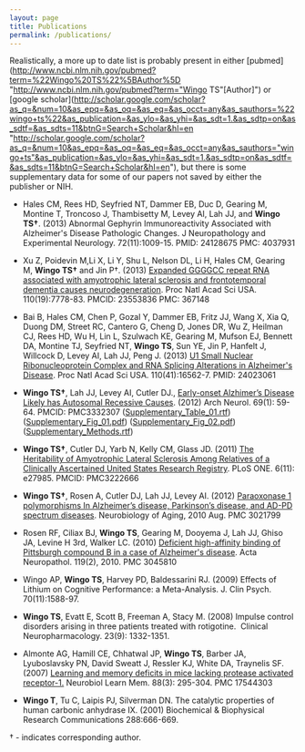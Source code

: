 ```yaml
---
layout: page
title: Publications
permalink: /publications/
---
```

Realistically, a more up to date list is probably present in either [pubmed](http://www.ncbi.nlm.nih.gov/pubmed?term=%22Wingo%20TS%22%5BAuthor%5D "http://www.ncbi.nlm.nih.gov/pubmed?term="Wingo TS"[Author]") or [google scholar](http://scholar.google.com/scholar?as_q=&num=10&as_epq=&as_oq=&as_eq=&as_occt=any&as_sauthors=%22wingo+ts%22&as_publication=&as_ylo=&as_yhi=&as_sdt=1.&as_sdtp=on&as_sdtf=&as_sdts=11&btnG=Search+Scholar&hl=en "http://scholar.google.com/scholar?as_q=&num=10&as_epq=&as_oq=&as_eq=&as_occt=any&as_sauthors="wingo+ts"&as_publication=&as_ylo=&as_yhi=&as_sdt=1.&as_sdtp=on&as_sdtf=&as_sdts=11&btnG=Search+Scholar&hl=en"), but there is some supplementary data for some of our papers not saved by either the publisher or NIH.

- Hales CM, Rees HD, Seyfried NT, Dammer EB, Duc D, Gearing M, Montine T, Troncoso J, Thambisetty M, Levey AI, Lah JJ, and **Wingo TS†**. (2013) Abnormal Gephyrin Immunoreactivity Associated with Alzheimer's Disease Pathologic Changes. J Neuropathology and Experimental Neurology. 72(11):1009-15. PMID: 24128675 PMC: 4037931

- Xu Z, Poidevin M,Li X, Li Y, Shu L, Nelson DL, Li H, Hales CM, Gearing M, **Wingo TS†** and Jin P†. (2013) [Expanded GGGGCC repeat RNA associated with amyotrophic lateral sclerosis and frontotemporal dementia causes neurodegeneration](http://www.ncbi.nlm.nih.gov/pmc/articles/PMC3651485/). Proc Natl Acad Sci USA. 110(19):7778-83. PMCID: 23553836 PMC: 367148

- Bai B, Hales CM, Chen P, Gozal Y, Dammer EB, Fritz JJ, Wang X, Xia Q, Duong DM, Street RC, Cantero G, Cheng D, Jones DR, Wu Z, Heilman CJ, Rees HD, Wu H, Lin L, Szulwach KE, Gearing M, Mufson EJ, Bennett DA, Montine TJ, Seyfried NT, **Wingo TS**, Sun YE, Jin P, Hanfelt J, Willcock D, Levey AI, Lah JJ, Peng J. (2013) [U1 Small Nuclear Ribonucleoprotein Complex and RNA Splicing Alterations in Alzheimer's Disease](http://www.ncbi.nlm.nih.gov/pmc/articles/PMC3799305/). Proc Natl Acad Sci USA. 110(41):16562-7. PMID: 24023061

- **Wingo TS†**, Lah JJ, Levey AI, Cutler DJ., [Early-onset Alzhimer’s Disease Likely has Autosomal Recessive Causes](http://www.ncbi.nlm.nih.gov/pmc/articles/PMC3332307/). (2012) Arch Neurol. 69(1): 59-64. PMCID: PMC3332307 ([Supplementary\_Table\_01.rtf](wingo.2011.supp.t1.rtf "papers_files/wingo.2011.supp.t1.rtf")) ([Supplementary\_Fig\_01.pdf](Supplementary_Fig_01.pdf "papers_files/Supplementary_Fig_01.pdf")) ([Supplementary\_Fig\_02.pdf](Supplementary_Fig_02.pdf "papers_files/Supplementary_Fig_02.pdf")) ([Supplementary\_Methods.rtf](Supplementary_Methods.rtf "papers_files/Supplementary_Methods.rtf"))

- **Wingo TS†**, Cutler DJ, Yarb N, Kelly CM, Glass JD. (2011) [The Heritability of Amyotrophic Lateral Sclerosis Among Relatives of a Clinically Ascertained United States Research Registry](http://www.ncbi.nlm.nih.gov/pmc/articles/PMC3222666/). PLoS ONE. 6(11): e27985. PMCID: PMC3222666

- **Wingo TS†**, Rosen A, Cutler DJ, Lah JJ, Levey AI. (2012) [Paraoxonase 1 polymorphisms In Alzheimer’s disease, Parkinson’s disease, and AD-PD spectrum diseases](http://www.ncbi.nlm.nih.gov/pmc/articles/PMC3021799/). Neurobiology of Aging, 2010 Aug. PMC 3021799

- Rosen RF, Ciliax BJ, **Wingo TS**, Gearing M, Dooyema J, Lah JJ, Ghiso JA, Levine H 3rd, Walker LC. (2010) [Deficient high-affinity binding of Pittsburgh compound B in a case of Alzheimer's disease](http://www.ncbi.nlm.nih.gov/pmc/articles/PMC3045810/). Acta Neuropathol. 119(2), 2010. PMC 3045810

- Wingo AP, **Wingo TS**, Harvey PD, Baldessarini RJ. (2009) Effects of Lithium on Cognitive Performance: a Meta-Analysis. J. Clin Psych. 70(11):1588-97.

- **Wingo TS**, Evatt E, Scott B, Freeman A, Stacy M. (2008) Impulse control disorders arising in three patients treated with rotigotine.  Clinical Neuropharmacology. 23(9): 1332-1351.

- Almonte AG, Hamill CE, Chhatwal JP, **Wingo TS**, Barber JA, Lyuboslavsky PN, David Sweatt J, Ressler KJ, White DA, Traynelis SF. (2007) [Learning and memory deficits in mice lacking protease activated receptor-1.](http://www.ncbi.nlm.nih.gov/pubmed/17544303) Neurobiol Learn Mem. 88(3): 295-304. PMC 17544303

- **Wingo T**, Tu C, Laipis PJ, Silverman DN. The catalytic properties of human carbonic anhydrase IX. (2001) Biochemical & Biophysical Research Communications 288:666-669.

† - indicates corresponding author.
